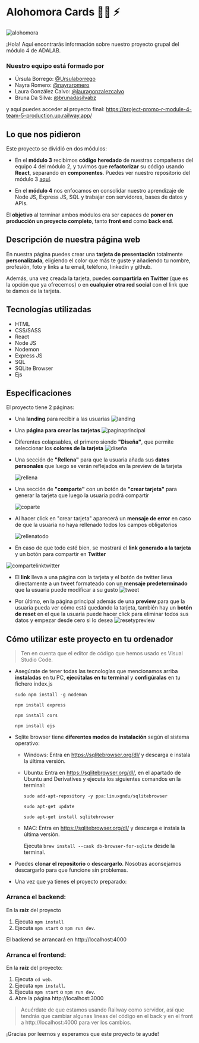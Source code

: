 # Alohomora Cards :mage_man: :zap:

![alohomora](https://user-images.githubusercontent.com/97313204/209992312-24c7434c-7608-4df3-b483-aa11d5a5c666.png)

¡Hola! Aquí encontrarás información sobre nuestro proyecto grupal del módulo 4 de ADALAB.

### Nuestro equipo está formado por

- Úrsula Borrego: [@Ursulaborrego](https://github.com/UrsulaBorrego)
- Nayra Romero: [@nayraromero](https://github.com/nayraromero)
- Laura González Calvo: [@lauragonzalezcalvo](https://github.com/lauragonzalezcalvo)
- Bruna Da Silva: [@brunadasilvabz](https://github.com/brunadasilvabz)

y aquí puedes acceder al proyecto final: https://project-promo-r-module-4-team-5-production.up.railway.app/

## Lo que nos pidieron

Este proyecto se dividió en dos módulos:

- En el **módulo 3** recibimos **código heredado** de nuestras compañeras del equipo 4 del módulo 2, y tuvimos que **refactorizar** su código usando **React**, separando en **componentes**. Puedes ver nuestro repositorio del módulo 3 [aquí](https://github.com/Adalab/project-promo-r-module-3-team-5).

- En el **módulo 4** nos enfocamos en consolidar nuestro aprendizaje de Node JS, Express JS, SQL y trabajar con servidores, bases de datos y APIs.

El **objetivo** al terminar ambos módulos era ser capaces de **poner en producción un proyecto completo**, tanto **front end** como **back end**.

## Descripción de nuestra página web

En nuestra página puedes crear una **tarjeta de presentación** totalmente **personalizada**, eligiendo el color que más te guste y añadiendo tu nombre, profesión, foto y links a tu email, teléfono, linkedin y github.

Además, una vez creada la tarjeta, puedes **compartirla en Twitter** (que es la opción que ya ofrecemos) o en **cualquier otra red social** con el link que te damos de la tarjeta.

## Tecnologías utilizadas

- HTML
- CSS/SASS
- React
- Node JS
- Nodemon
- Express JS
- SQL
- SQLite Browser
- Ejs

## Especificaciones

El proyecto tiene 2 páginas:

- Una **landing** para recibir a las usuarias ![landing](https://user-images.githubusercontent.com/97313204/209984757-7293cb0f-8e0d-49c5-8b84-d86e7cc8c982.png)

- Una **página para crear las tarjetas** ![paginaprincipal](https://user-images.githubusercontent.com/97313204/209985462-56213da5-babd-40fb-95af-8daecd91812a.png)

- Diferentes colapsables, el primero siendo **"Diseña"**, que permite seleccionar los **colores de la tarjeta** ![diseña](https://user-images.githubusercontent.com/97313204/209986297-dcc0eb86-6ebb-46ed-96ed-4f9f57ad0d10.png)

- Una sección de **"Rellena"** para que la usuaria añada sus **datos personales** que luego se verán reflejados en la preview de la tarjeta

  ![rellena](https://user-images.githubusercontent.com/97313204/209992452-b065e406-973e-4d6f-9e42-2eecc014da57.png)

- Una sección de **"comparte"** con un botón de **"crear tarjeta"** para generar la tarjeta que luego la usuaria podrá compartir

  ![coparte](https://user-images.githubusercontent.com/97313204/210005726-611dd7bd-5480-47fe-8f88-7e422efbd610.png)

- Al hacer click en "crear tarjeta" aparecerá un **mensaje de error** en caso de que la usuaria no haya rellenado todos los campos obligatorios
  
  ![rellenatodo](https://user-images.githubusercontent.com/97313204/210005786-8bbcf365-7751-4f40-9b9f-e15799cdba60.png)

- En caso de que todo esté bien, se mostrará el **link generado a la tarjeta** y un botón para compartir en **Twitter** 
 
 ![compartelinktwitter](https://user-images.githubusercontent.com/97313204/210005847-795f0af7-3aaf-4b09-859d-04c91c03bca0.png)

- El **link** lleva a una página con la tarjeta y el botón de twitter lleva directamente a un tweet formateado con un **mensaje predeterminado** que la usuaria puede modificar a su gusto ![tweet](https://user-images.githubusercontent.com/97313204/210005951-5bd63ee4-604b-4d39-80bc-ba0f2d2971b2.png)

- Por último, en la página principal además de una **preview** para que la usuaria pueda ver cómo está quedando la tarjeta, también hay un **botón de reset** en el que la usuaria puede hacer click para eliminar todos sus datos y empezar desde cero si lo desea ![resetypreview](https://user-images.githubusercontent.com/97313204/210006045-d95f1022-9e43-4022-9676-dcc9c4d5526e.png)

## Cómo utilizar este proyecto en tu ordenador

> Ten en cuenta que el editor de código que hemos usado es Visual Studio Code.

- Asegúrate de tener todas las tecnologías que mencionamos arriba **instaladas** en tu PC, **ejecútalas en tu terminal** y **configúralas** en tu fichero index.js

  `sudo npm install -g nodemon`

  `npm install express`

  `npm install cors`

  `npm install ejs`

- Sqlite browser tiene **diferentes modos de instalación** según el sistema operativo:

  - Windows: Entra en https://sqlitebrowser.org/dl/ y descarga e instala la última versión.

  - Ubuntu: Entra en https://sqlitebrowser.org/dl/, en el apartado de Ubuntu and Derivatives y ejecuta los siguientes comandos en la terminal:

    `sudo add-apt-repository -y ppa:linuxgndu/sqlitebrowser`

    `sudo apt-get update`

    `sudo apt-get install sqlitebrowser`

  - MAC: Entra en https://sqlitebrowser.org/dl/ y descarga e instala la última versión.

    Ejecuta
    `brew install --cask db-browser-for-sqlite` desde la terminal.

- Puedes **clonar el repositorio** o **descargarlo**. Nosotras aconsejamos descargarlo para que funcione sin problemas.

- Una vez que ya tienes el proyecto preparado:

### Arranca el backend:

En la **raíz** del proyecto

1. Ejecuta `npm install`
1. Ejecuta `npm start` o `npm run dev`.

El backend se arrancará en http://localhost:4000

### Arranca el frontend:

En la **raíz** del proyecto:

1. Ejecuta `cd web`.
1. Ejecuta `npm install`.
1. Ejecuta `npm start` o `npm run dev`.
1. Abre la página http://localhost:3000

> Acuérdate de que estamos usando Railway como servidor, así que tendrás que cambiar algunas líneas del código en el back y en el front a http://localhost:4000 para ver los cambios.

¡Gracias por leernos y esperamos que este proyecto te ayude!
